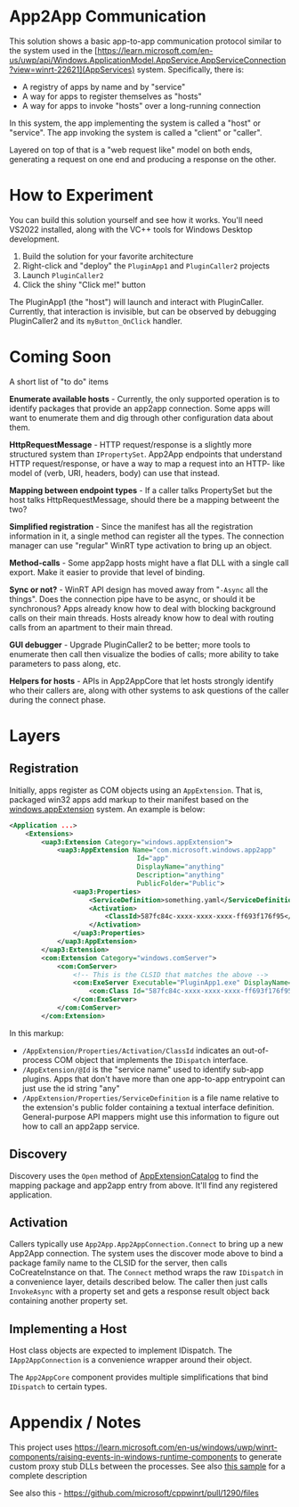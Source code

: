 # App2App Communication

This solution shows a basic app-to-app communication protocol similar to the system used in the
[https://learn.microsoft.com/en-us/uwp/api/Windows.ApplicationModel.AppService.AppServiceConnection?view=winrt-22621](AppServices) system.
Specifically, there is:

* A registry of apps by name and by "service"
* A way for apps to register themselves as "hosts"
* A way for apps to invoke "hosts" over a long-running connection

In this system, the app implementing the system is called a "host" or "service". The app invoking
the system is called a "client" or "caller".

Layered on top of that is a "web request like" model on both ends, generating a request on one end
and producing a response on the other.

# How to Experiment

You can build this solution yourself and see how it works.  You'll need VS2022 installed, along with the
VC++ tools for Windows Desktop development.

1. Build the solution for your favorite architecture
2. Right-click and "deploy" the `PluginApp1` and `PluginCaller2` projects
3. Launch `PluginCaller2`
4. Click the shiny "Click me!" button

The PluginApp1 (the "host") will launch and interact with PluginCaller. Currently, that interaction is
invisible, but can be observed by debugging PluginCaller2 and its `myButton_OnClick` handler.

# Coming Soon

A short list of "to do" items

**Enumerate available hosts** - Currently, the only supported operation is to identify packages that
provide an app2app connection. Some apps will want to enumerate them and dig through other configuration
data about them.

**HttpRequestMessage** - HTTP request/response is a slightly more structured system than `IPropertySet`.
App2App endpoints that understand HTTP request/response, or have a way to map a request into an HTTP-
like model of (verb, URI, headers, body) can use that instead.

**Mapping between endpoint types** - If a caller talks PropertySet but the host talks HttpRequestMessage,
should there be a mapping betweent the two?

**Simplified registration** - Since the manifest has all the registration information in it, a single
method can register all the types. The connection manager can use "regular" WinRT type activation to
bring up an object.

**Method-calls** - Some app2app hosts might have a flat DLL with a single call export. Make it easier
to provide that level of binding.

**Sync or not?** - WinRT API design has moved away from "`-Async` all the things". Does the connection
pipe have to be async, or should it be synchronous? Apps already know how to deal with blocking background
calls on their main threads.  Hosts already know how to deal with routing calls from an apartment to
their main thread.

**GUI debugger** - Upgrade PluginCaller2 to be better; more tools to enumerate then call then visualize
the bodies of calls; more ability to take parameters to pass along, etc.

**Helpers for hosts** - APIs in App2AppCore that let hosts strongly identify who their callers are,
along with other systems to ask questions of the caller during the connect phase.

# Layers

## Registration

Initially, apps register as COM objects using an `AppExtension`.  That is, packaged win32 apps add
markup to their manifest based on the [windows.appExtension](https://learn.microsoft.com/en-us/windows/uwp/launch-resume/how-to-create-an-extension)
system. An example is below:

```xml
<Application ...>
    <Extensions>
        <uap3:Extension Category="windows.appExtension">
            <uap3:AppExtension Name="com.microsoft.windows.app2app"
                                Id="app"
                                DisplayName="anything"
                                Description="anything"
                                PublicFolder="Public">
                <uap3:Properties>
                    <ServiceDefinition>something.yaml</ServiceDefinition>
                    <Activation>
                        <ClassId>587fc84c-xxxx-xxxx-xxxx-ff693f176f95</ClassId>
                    </Activation>
                </uap3:Properties>
            </uap3:AppExtension>
        </uap3:Extension>
	    <com:Extension Category="windows.comServer">
		    <com:ComServer>
                <!-- This is the CLSID that matches the above -->
			    <com:ExeServer Executable="PluginApp1.exe" DisplayName="PluginApp1" Arguments="-App2AppProvider">
				    <com:Class Id="587fc84c-xxxx-xxxx-xxxx-ff693f176f95"/>
			    </com:ExeServer>
		    </com:ComServer>
	    </com:Extension>
```

In this markup:

* `/AppExtension/Properties/Activation/ClassId` indicates an out-of-process COM object that implements the `IDispatch`
interface.
* `/AppExtension/@Id` is the "service name" used to identify sub-app plugins. Apps that don't have more than one
app-to-app entrypoint can just use the id string "any"
* `/AppExtension/Properties/ServiceDefinition` is a file name relative to the extension's public folder containing a
textual interface definition. General-purpose API mappers might use this information to figure out how to call an
app2app service.

## Discovery

Discovery uses the `Open` method of [AppExtensionCatalog](https://learn.microsoft.com/en-us/uwp/api/windows.applicationmodel.appextensions.appextensioncatalog?view=winrt-22621)
to find the mapping package and app2app entry from above. It'll find any registered application.

## Activation

Callers typically use `App2App.App2AppConnection.Connect` to bring up a new App2App connection. The system
uses the discover mode above to bind a package family name to the CLSID for the server, then calls CoCreateInstance
on that. The `Connect` method wraps the raw `IDispatch` in a convenience layer, details described below. The
caller then just calls `InvokeAsync` with a property set and gets a response result object back containing
another property set.

## Implementing a Host

Host class objects are expected to implement IDispatch. The `IApp2AppConnection` is a convenience wrapper around
their object.

The `App2AppCore` component provides multiple simplifications that bind `IDispatch` to certain types.


# Appendix / Notes

This project uses https://learn.microsoft.com/en-us/windows/uwp/winrt-components/raising-events-in-windows-runtime-components
to generate custom proxy stub DLLs between the processes. See also [this sample](https://github.com/microsoft/Windows-universal-samples/blob/ad9a0c4def222aaf044e51f8ee0939911cb58471/Samples/ProxyStubsForWinRTComponents/cpp/Server/ProxyStubsForWinRTComponents_server.vcxproj) for a complete description

See also this - https://github.com/microsoft/cppwinrt/pull/1290/files
